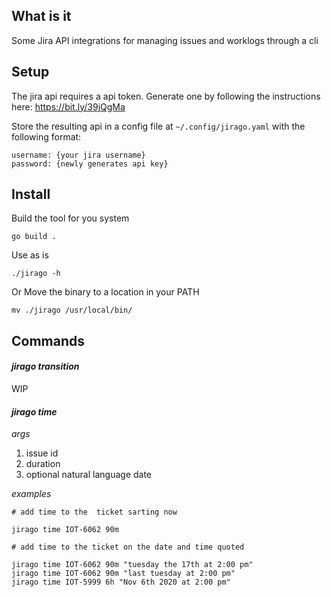 ## What is it

Some Jira API integrations for managing issues and worklogs through a cli

## Setup

The jira api requires a api token. Generate one by following the instructions
here: https://bit.ly/39jQgMa

Store the resulting api in a config file at `~/.config/jirago.yaml` with the
following format:

```
username: {your jira username}
password: {newly generates api key}
```

## Install

Build the tool for you system

```
go build .
```

Use as is 

```
./jirago -h
```

Or Move the binary to a location in your PATH

```
mv ./jirago /usr/local/bin/
```

## Commands

#### _jirago transition_

WIP

#### _jirago time_

*args*

1. issue id
1. duration
1. optional natural language date

*examples*

```
# add time to the  ticket sarting now

jirago time IOT-6062 90m

# add time to the ticket on the date and time quoted

jirago time IOT-6062 90m "tuesday the 17th at 2:00 pm"
jirago time IOT-6062 90m "last tuesday at 2:00 pm"
jirago time IOT-5999 6h "Nov 6th 2020 at 2:00 pm"
```
